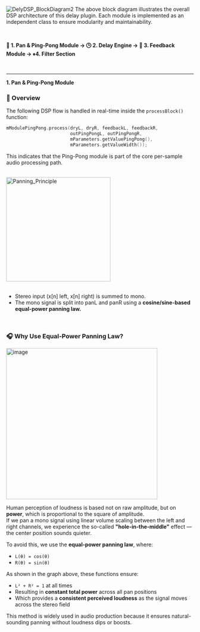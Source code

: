 ![DelyDSP_BlockDiagram2](https://github.com/user-attachments/assets/85eaec03-887c-41e4-83b3-f7d02a1667db)
The above block diagram illustrates the overall DSP architecture of this delay plugin. Each module is implemented as an independent class to ensure modularity and maintainability.

<br>


**🔁 1. Pan & Ping-Pong Module -> 🕒 2. Delay Engine -> 🔄 3. Feedback Module -> ♦️4. Filter Section**

<br>


----------

**1. Pan & Ping-Pong Module**

### 🔷 Overview
The following DSP flow is handled in real-time inside the `processBlock()` function:

~~~cpp
mModulePingPong.process(dryL, dryR, feedbackL, feedbackR,
                        outPingPongL, outPingPongR,
                        mParameters.getValuePingPong(),
                        mParameters.getValueWidth());
~~~
This indicates that the Ping-Pong module is part of the core per-sample audio processing path.

<br>
<img width="280" alt="Panning_Principle" src="https://github.com/user-attachments/assets/c83d4df3-f9ac-4114-93a2-e8d87d62d5e7" />

<br>
<br>

- Stereo input (x[n] left, x[n] right) is summed to mono.
- The mono signal is split into panL and panR using a **cosine/sine-based equal-power panning law.**

<br>

### 🎧 Why Use Equal-Power Panning Law?
<img width="406" alt="image" src="https://github.com/user-attachments/assets/01217271-bda1-4ff8-8b66-0c6218ff79f0" />

Human perception of loudness is based not on raw amplitude, but on **power**, which is proportional to the square of amplitude.  
If we pan a mono signal using linear volume scaling between the left and right channels, we experience the so-called **"hole-in-the-middle"** effect — the center position sounds quieter.

To avoid this, we use the **equal-power panning law**, where:

- `L(θ) = cos(θ)`  
- `R(θ) = sin(θ)`

As shown in the graph above, these functions ensure:

- `L² + R² = 1` at all times  
- Resulting in **constant total power** across all pan positions  
- Which provides a **consistent perceived loudness** as the signal moves across the stereo field

This method is widely used in audio production because it ensures natural-sounding panning without loudness dips or boosts.
